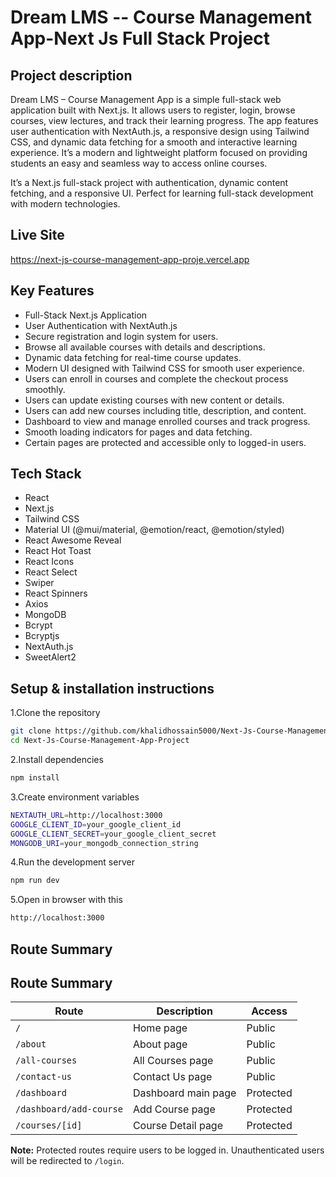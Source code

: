 
# Dream LMS -- Course Management App-Next Js Full Stack Project


## Project description

Dream LMS – Course Management App is a simple full-stack web application built with Next.js. It allows users to register, login, browse courses, view lectures, and track their learning progress. The app features user authentication with NextAuth.js, a responsive design using Tailwind CSS, and dynamic data fetching for a smooth and interactive learning experience. It’s a modern and lightweight platform focused on providing students an easy and seamless way to access online courses.

It’s a Next.js full-stack project with authentication, dynamic content fetching, and a responsive UI. Perfect for learning full-stack development with modern technologies.


## Live Site

https://next-js-course-management-app-proje.vercel.app



## Key Features

- Full-Stack Next.js Application
- User Authentication with NextAuth.js
- Secure registration and login system for users.
- Browse all available courses with details and descriptions.
- Dynamic data fetching for real-time course updates.
- Modern UI designed with Tailwind CSS for smooth user experience.
- Users can enroll in courses and complete the checkout process smoothly.
- Users can update existing courses with new content or details.
- Users can add new courses including title, description, and content.
- Dashboard to view and manage enrolled courses and track progress.
- Smooth loading indicators for pages and data fetching.
- Certain pages are protected and accessible only to logged-in users.

## Tech Stack
- React
- Next.js
- Tailwind CSS
- Material UI (@mui/material, @emotion/react, @emotion/styled)
- React Awesome Reveal
- React Hot Toast
- React Icons
- React Select
- Swiper
- React Spinners
- Axios
- MongoDB
- Bcrypt
- Bcryptjs
- NextAuth.js
- SweetAlert2



## Setup & installation instructions


1.Clone the repository

```bash
git clone https://github.com/khalidhossain5000/Next-Js-Course-Management-App-Project.git
cd Next-Js-Course-Management-App-Project

```

2.Install dependencies

```bash
npm install

```

3.Create environment variables

```bash
NEXTAUTH_URL=http://localhost:3000
GOOGLE_CLIENT_ID=your_google_client_id
GOOGLE_CLIENT_SECRET=your_google_client_secret
MONGODB_URI=your_mongodb_connection_string

```
4.Run the development server  

```bash
npm run dev

```

5.Open in browser with this 

```bash
http://localhost:3000

```


## Route Summary

## Route Summary

| Route                     | Description                  | Access       |
|----------------------------|------------------------------|-------------|
| `/`                        | Home page                    | Public      |
| `/about`                   | About page                   | Public      |
| `/all-courses`             | All Courses page             | Public      |
| `/contact-us`              | Contact Us page              | Public      |
| `/dashboard`               | Dashboard main page          | Protected   |
| `/dashboard/add-course`    | Add Course page              | Protected   |
| `/courses/[id]`            | Course Detail page           | Protected   |




**Note:** Protected routes require users to be logged in. Unauthenticated users will be redirected to `/login`.



